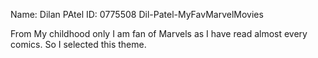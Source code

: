 Name: Dilan PAtel
ID: 0775508
Dil-Patel-MyFavMarvelMovies

From My childhood only I am fan of Marvels as I have read almost every comics. So I selected this theme.


